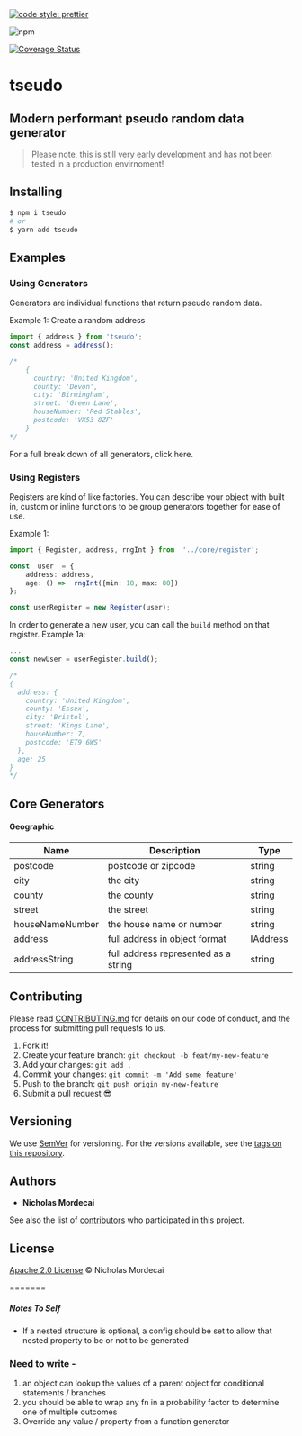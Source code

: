 
[![<typescript>](https://badgen.net/badge/typescript/strict%20%F0%9F%92%AA/blue?icon=typescript)](https://www.typescriptlang.org/)

[![<megmut>](https://github.com/megmut/tseudo/actions/workflows/test.yaml/badge.svg)](https://github.com/megmut/tseudo/actions/workflows/test.yaml)

[![<megmut>](https://github.com/megmut/tseudo/actions/workflows/build.yaml/badge.svg)](https://github.com/megmut/tseudo/actions/workflows/build.yaml)

[![code style: prettier](https://img.shields.io/badge/code_style-prettier-ff69b4.svg?style=flat-square)](https://github.com/prettier/prettier)

![npm](https://img.shields.io/npm/v/tseudo?style=flat-square)

[![Coverage Status](https://coveralls.io/repos/github/megmut/tseudo/badge.svg?branch=main)](https://coveralls.io/github/megmut/tseudo?branch=main)

  

# tseudo

## Modern performant pseudo random data generator

> Please note, this is still very early development and has not been tested in a production envirnoment!

## Installing
```sh 
$ npm i tseudo
# or
$ yarn add tseudo
```

## Examples
### Using Generators

Generators are individual functions that return pseudo random data.

Example 1: Create a random address
```ts
import { address } from 'tseudo';
const address = address();

/*
	{
	  country: 'United Kingdom',
	  county: 'Devon',
	  city: 'Birmingham',
	  street: 'Green Lane',
	  houseNumber: 'Red Stables',
	  postcode: 'VX53 8ZF'
	}
*/
```

For a full break down of all generators, click here.

### Using Registers
Registers are kind of like factories. You can describe your object with built in, custom or inline functions to be group generators together for ease of use.

Example 1: 
```ts
import { Register, address, rngInt } from  '../core/register';

const  user  = {
	address: address,
	age: () =>  rngInt({min: 18, max: 80})
};

const userRegister = new Register(user);
```
In order to generate a new user, you can call the `build` method on that register.
Example 1a:
```ts
...
const newUser = userRegister.build();

/*
{
  address: {
    country: 'United Kingdom',
    county: 'Essex',
    city: 'Bristol',
    street: 'Kings Lane',
    houseNumber: 7,
    postcode: 'ET9 6WS'
  },
  age: 25
}
*/
```

## Core Generators
#### Geographic
| Name | Description | Type |
|--|--|--|
| postcode | postcode or zipcode | string |
| city | the city | string |
| county | the county | string |
| street | the street | string |
| houseNameNumber | the house name or number | string |
| address | full address in object format | IAddress |
| addressString | full address represented as a string | string |


## Contributing

  

Please read [CONTRIBUTING.md](CONTRIBUTING.md) for details on our code of conduct, and the process for submitting pull requests to us.
  

1. Fork it!
2. Create your feature branch: `git checkout -b feat/my-new-feature`
3. Add your changes: `git add .`
4. Commit your changes: `git commit -m 'Add some feature'`
5. Push to the branch: `git push origin my-new-feature`
6. Submit a pull request :sunglasses:

  

## Versioning

  

We use [SemVer](http://semver.org/) for versioning. For the versions available, see the [tags on this repository](https://github.com/megmut/tseudo/tags).

  

## Authors

  

-  **Nicholas Mordecai**

  

See also the list of [contributors](https://github.com/megmut/tseudo/contributors) who participated in this project.

  

## License

  

[Apache 2.0 License](https://www.apache.org/licenses/LICENSE-2.0) © Nicholas Mordecai

=======

  

##### Notes To Self

- If a nested structure is optional, a config should be set to allow that nested property to be or not to be generated

  
  
  

### Need to write -

1. an object can lookup the values of a parent object for conditional statements / branches
2. you should be able to wrap any fn in a probability factor to determine one of multiple outcomes
3. Override any value / property from a function generator